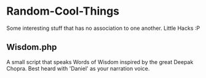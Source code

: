 # Random-Cool-Things
Some interesting stuff that has no association to one another. Little Hacks :P

## Wisdom.php
A small script that speaks Words of Wisdom inspired by the great Deepak Chopra. Best heard with 'Daniel' as your narration voice.

